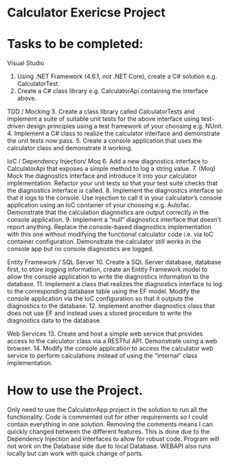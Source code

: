 # Calculator Exericse Project

# Tasks to be completed: 
Visual Studio
1.	Using .NET Framework (4.6.1, not .NET Core), create a C# solution e.g. CalculatorTest.
2.	Create a C# class library e.g. CalculatorApi containing the interface above.

TDD / Mocking
3.	Create a class library called CalculatorTests and implement a suite of suitable unit tests for the above interface using test-driven design principles using a test framework of your choosing e.g. NUnit.
4.	Implement a C# class to realize the calculator interface and demonstrate the unit tests now pass.
5.	Create a console application that uses the calculator class and demonstrate it working.

IoC / Dependency Injection/ Moq
6.	Add a new diagnostics interface to CalculatorApi that exposes a simple method to log a string value. 
7.	(Moq) Mock the diagnostics interface and introduce it into your calculator implementation. Refactor your unit tests so that your test suite checks that the diagnostics interface is called.
8.	Implement the diagnostics interface so that it logs to the console. Use injection to call it in your calculator’s console application using an IoC container of your choosing e.g. Autofac. Demonstrate that the calculation diagnostics are output correctly in the console application.
9.	Implement a “null” diagnostics interface that doesn’t report anything. Replace the console-based diagnostics implementation with this one without modifying the functional calculator code i.e. via IoC container configuration. Demonstrate the calculator still works in the console app but no console diagnostics are logged.

Entity Framework / SQL Server
10.	Create a SQL Server database, database first, to store logging information, create an Entity Framework model to allow the console application to write the diagnostics information to the database.
11.	Implement a class that realizes the diagnostics interface to log to the corresponding database table using the EF model. Modify the console application via the IoC configuration so that it outputs the diagnostics to the database.
12.	Implement another diagnostics class that does not use EF and instead uses a stored procedure to write the diagnostics data to the database.

Web Services
13.	Create and host a simple web service that provides access to the calculator class via a RESTful API. Demonstrate using a web browser.
14.	Modify the console application to access the calculator web service to perform calculations instead of using the “internal” class implementation.

# How to use the Project.
Only need to use the CalculatorApp project in the solution to run all the functionality. 
Code is commented out for other requirements so I could contain everything in one solution. Removing the comments means I can quickly changed between the different features.
This is done due to the Dependency Injection and Interfaces to allow for robust code. 
Program will not work on the Database side due to local Database. WEBAPI also runs locally but can work with quick change of ports. 
